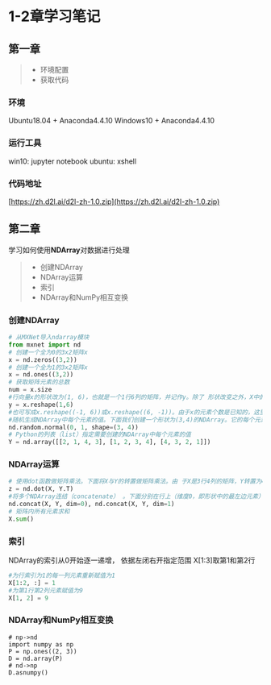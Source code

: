 # 1-2章学习笔记

## 第一章

> * 环境配置
> * 获取代码

### 环境

Ubuntu18.04 + Anaconda4.4.10 Windows10 + Anaconda4.4.10

### 运行工具

win10: jupyter notebook ubuntu: xshell

### 代码地址

[https://zh.d2l.ai/d2l-zh-1.0.zip](https://zh.d2l.ai/d2l-zh-1.0.zip)

## 第二章

学习如何使用**NDArray**对数据进行处理

> * 创建NDArray
> * NDArray运算
> * 索引
> * NDArray和NumPy相互变换

### 创建NDArray

```python
# 从MXNet导入ndarray模块
from mxnet import nd 
# 创建一个全为0的3x2矩阵x
x = nd.zeros((3,2))
# 创建一个全为1的3x2矩阵x
x = nd.ones((3,2))
# 获取矩阵元素的总数
num = x.size 
#行向量x的形状改为(1, 6)，也就是一个1行6列的矩阵，并记作y。除了 形状改变之外，X中的元素保持不变
y = x.reshape(1,6)
#也可写成x.reshape((-1, 6))或x.reshape((6, -1))。由于x的元素个数是已知的，这里的-1是能够通过元素个数和 其他维度的大小推断出来的
#随机生成NDArray中每个元素的值。下面我们创建一个形状为(3,4)的NDArray。它的每个元素都随机采样于均值为0、标准差为1的正态分布
nd.random.normal(0, 1, shape=(3, 4)) 
# Python的列表（list）指定需要创建的NDArray中每个元素的值
Y = nd.array([[2, 1, 4, 3], [1, 2, 3, 4], [4, 3, 2, 1]])
```

### NDArray运算

```python
# 使用dot函数做矩阵乘法。下面将X与Y的转置做矩阵乘法。由 于X是3行4列的矩阵，Y转置为4行3列的矩阵，因此两个矩阵相乘得到3行3列的矩阵
z = nd.dot(X, Y.T) 
#将多个NDArray连结（concatenate） 。下面分别在行上（维度0，即形状中的最左边元素）和列上（维度1， 即形状中左起第二个元素） 连结两个矩阵。可以看到，输出的第一个NDArray在维度0的⻓度（6）为两个输入矩阵在维度0的⻓度之和（3 + 3） ，而输出的第二个NDArray在维 度1的⻓度（8）为两个输入矩阵在维度1的⻓度之和（4 + 4） 
nd.concat(X, Y, dim=0), nd.concat(X, Y, dim=1) 
# 矩阵内所有元素求和
X.sum()
```

### 索引

NDArray的索引从0开始逐一递增， 依据左闭右开指定范围 X\[1:3\]取第1和第2行

```python
#为行索引为1的每一列元素重新赋值为1
X[1:2, :] = 1
#为第1行第2列元素赋值为9
X[1, 2] = 9
```

### NDArray和NumPy相互变换

```text
# np->nd
import numpy as np 
P = np.ones((2, 3)) 
D = nd.array(P) 
# nd->np
D.asnumpy()
```

